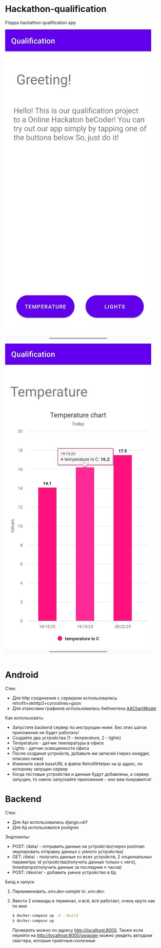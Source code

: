 # Hackathon-qualification
Floppa hackathon qualification app

![pic1](11111.jpg) ![pic2](22222.jpg)

# Android
Стек:
- Для http соединения с сервером использовались retrofit+okhttp3+coroutines+gson
- Для отрисовки графиков использовалась библиотека [AAChartModel](https://github.com/AAChartModel/AAChartCore-Kotlin)

Как использовать:
- Запустите backend сервер по инструкции ниже. Без этих шагов приложение не будет работать!
- Создайте два устройства (1 - temperature, 2 - lights)
- Temperature - датчик температуры в офисе
- Lights - датчик освещенности офиса
- После создания устройств, добавьте им записей (через swagger, описано ниже)
- Измените свой baseURL в файле RetrofitHelper на ip адрес, по которому запущен сервер
- Когда тестовые устройства и данные будут добавлены, а сервер запущен, то смело запускайте приложение - оно вам понравится!

# Backend
Стек:
- Для Api использовались django+drf
- Для бд использовался postgres

Эндпоинты:
- POST: /data/ - отправить данные на устройство(через postman эмулировать отправку данных с умного устройства)
- GET: /data/ - получить данные со всех устройств, 2 опциональных параметра: id устройства(получить данные только с него), timestamps(получить данные за последние n часов)
- POST: /device/ - добавить умное устройство в бд 

Билд и запуск
1. Переименовать *.env.dev-sample* to *.env.dev*.
2. Ввести 2 команды в терминал, и всё, всё работает, очень круто как по мне

    ```sh
    $ docker-compose up -d --build
    $ docker-compose up
    ```

    Проверить можно по адресу [http://localhost:8000](http://localhost:8000). Также если перейти на [http://localhost:8000/swagger](http://localhost:8000/swagger) можно увидеть автодоки сваггера, которые приятные+полезные
